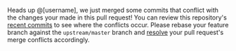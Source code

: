 Heads up @[username], we just merged some commits that conflict with the changes your made in this pull request! You can review this repository's [recent commits](https://github.com/[repoOwner]/[repoName]/commits/master) to see where the conflicts occur. Please rebase your feature branch against the `upstream/master` branch and [resolve](http://zulip.readthedocs.io/en/latest/git-guide.html#recover-from-a-git-rebase-failure) your pull request's merge conflicts accordingly.